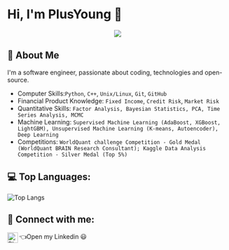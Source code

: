 # Hi, I'm PlusYoung 👋
<div align="center">
  <img  src="https://github-profile-trophy.vercel.app/?username=PlusYoung&theme=flat&row=1&column=3" />
</div>



## 🚀 About Me
I'm a software engineer, passionate about coding, technologies and open-source.

- Computer Skills:`Python`, `C++`, `Unix/Linux`, `Git`, `GitHub`
- Financial Product Knowledge: `Fixed Income`, `Credit Risk`, `Market Risk`
- Quantitative Skills: `Factor Analysis, Bayesian Statistics, PCA, Time Series Analysis, MCMC`
- Machine Learning: `Supervised Machine Learning (AdaBoost, XGBoost, LightGBM), Unsupervised
Machine Learning (K-means, Autoencoder), Deep Learning`
- Competitions: `WorldQuant challenge Competition - Gold Medal (WorldQuant BRAIN Research
Consultant); Kaggle Data Analysis Competition - Silver Medal (Top 5%)`


## 💻 Top Languages:
![Top Langs](https://github-readme-stats.vercel.app/api/top-langs/?username=PlusYoung&layout=compact&theme=vue)



## 🤝 Connect with me:
[<img align="left" alt="PlusYoung | LinkedIn" width="24px" src="https://cdn.jsdelivr.net/npm/simple-icons@v3/icons/linkedin.svg" />](https://www.linkedin.com/in/yang-y-1b3338238/) 👈Open my Linkedin 😃

